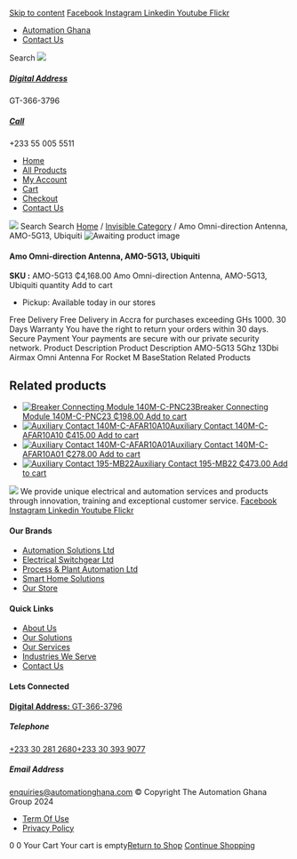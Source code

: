 [Skip to content](https://store.automationghana.com/product/amo-omni-direction-antenna-amo-5g13-ubiquiti/#content)
[ Facebook ](https://www.facebook.com/automationgh/) [ Instagram ](https://www.instagram.com/automationgh/) [ Linkedin ](https://www.linkedin.com/company/the-automation-ghana-limited/) [ Youtube ](https://www.youtube.com/channel/UCurrRDUSm5oIW39VXjn1u0w) [ Flickr ](https://www.flickr.com/photos/181794037@N07/)
  * [ Automation Ghana ](https://automationghana.com)
  * [ Contact Us ](https://store.automationghana.com/contact/)


Search
[ ![](https://store.automationghana.com/wp-content/uploads/2024/04/Website-TAGG-Logo-BLUE.png) ](https://store.automationghana.com/)
[ ](https://maps.app.goo.gl/m4xeaagWCNbLk4jM6)
#####  [ Digital Address ](https://maps.app.goo.gl/m4xeaagWCNbLk4jM6)
GT-366-3796 
[ ](tel:+233550055511)
#####  [ Call ](tel:+233550055511)
+233 55 005 5511 
  * [Home](https://store.automationghana.com/)
  * [All Products](https://store.automationghana.com/shop/)
  * [My Account](https://store.automationghana.com/my-account/)
  * [Cart](https://store.automationghana.com/cart/)
  * [Checkout](https://store.automationghana.com/checkout/)
  * [Contact Us](https://store.automationghana.com/contact/)


[![](https://store.automationghana.com/wp-content/uploads/2024/04/AutomationGhana_logo_white.png)](https://store.automationghana.com)
Search
Search
[Home](https://store.automationghana.com) / [Invisible Category](https://store.automationghana.com/product-category/invisible-category/) / Amo Omni-direction Antenna, AMO-5G13, Ubiquiti
![Awaiting product image](https://store.automationghana.com/wp-content/uploads/woocommerce-placeholder-600x600.png)
####  Amo Omni-direction Antenna, AMO-5G13, Ubiquiti 
**SKU :** AMO-5G13 
₵4,168.00
Amo Omni-direction Antenna, AMO-5G13, Ubiquiti quantity
Add to cart
  * Pickup: Available today in our stores


Free Delivery 
Free Delivery in Accra for purchases exceeding GHs 1000. 
30 Days Warranty 
You have the right to return your orders within 30 days. 
Secure Payment 
Your payments are secure with our private security network. 
Product Description
Product Description
AMO-5G13 5Ghz 13Dbi Airmax Omni Antenna For Rocket M BaseStation
Related Products 
## Related products
  * [![Breaker Connecting Module 140M-C-PNC23](https://store.automationghana.com/wp-content/uploads/2020/12/140M-C-PNC23-300x300.jpg)Breaker Connecting Module 140M-C-PNC23 ₵198.00 ](https://store.automationghana.com/product/breaker-connecting-module-140m-c-pnc23/)
[Add to cart](https://store.automationghana.com/product/amo-omni-direction-antenna-amo-5g13-ubiquiti/?add-to-cart=2973)
  * [![Auxiliary Contact 140M-C-AFAR10A10](https://store.automationghana.com/wp-content/uploads/2020/12/140M-C-AFAR10A10-300x298.jpg)Auxiliary Contact 140M-C-AFAR10A10 ₵415.00 ](https://store.automationghana.com/product/auxiliary-contact-140m-c-afar10a10/)
[Add to cart](https://store.automationghana.com/product/amo-omni-direction-antenna-amo-5g13-ubiquiti/?add-to-cart=2965)
  * [![Auxiliary Contact 140M-C-AFAR10A01](https://store.automationghana.com/wp-content/uploads/2020/12/140M-C-AFAR10A01-300x298.jpg)Auxiliary Contact 140M-C-AFAR10A01 ₵278.00 ](https://store.automationghana.com/product/auxiliary-contact-140m-c-afar10a01/)
[Add to cart](https://store.automationghana.com/product/amo-omni-direction-antenna-amo-5g13-ubiquiti/?add-to-cart=2963)
  * [![Auxiliary Contact 195-MB22](https://store.automationghana.com/wp-content/uploads/2020/11/A-B-300x300.jpg)Auxiliary Contact 195-MB22 ₵473.00 ](https://store.automationghana.com/product/auxiliary-contact-195-mb22/)
[Add to cart](https://store.automationghana.com/product/amo-omni-direction-antenna-amo-5g13-ubiquiti/?add-to-cart=2948)


![](https://store.automationghana.com/wp-content/uploads/2024/04/AutomationGhana_logo_white.png)
We provide unique electrical and automation services and products through innovation, training and exceptional customer service.
[ Facebook ](https://www.facebook.com/automationgh/) [ Instagram ](https://www.instagram.com/automationgh/) [ Linkedin ](https://www.linkedin.com/company/the-automation-ghana-limited/) [ Youtube ](https://www.youtube.com/channel/UCurrRDUSm5oIW39VXjn1u0w) [ Flickr ](https://www.flickr.com/photos/181794037@N07/)
#### Our Brands
  * [ Automation Solutions Ltd ](https://store.automationghana.com/product/amo-omni-direction-antenna-amo-5g13-ubiquiti/)
  * [ Electrical Switchgear Ltd ](https://store.automationghana.com/product/amo-omni-direction-antenna-amo-5g13-ubiquiti/)
  * [ Process & Plant Automation Ltd ](https://store.automationghana.com/product/amo-omni-direction-antenna-amo-5g13-ubiquiti/)
  * [ Smart Home Solutions ](https://store.automationghana.com/product/amo-omni-direction-antenna-amo-5g13-ubiquiti/)
  * [ Our Store ](https://store.automationghana.com/product/amo-omni-direction-antenna-amo-5g13-ubiquiti/)


#### Quick Links
  * [ About Us ](https://store.automationghana.com/product/amo-omni-direction-antenna-amo-5g13-ubiquiti/)
  * [ Our Solutions ](https://store.automationghana.com/product/amo-omni-direction-antenna-amo-5g13-ubiquiti/)
  * [ Our Services ](https://store.automationghana.com/product/amo-omni-direction-antenna-amo-5g13-ubiquiti/)
  * [ Industries We Serve ](https://store.automationghana.com/product/amo-omni-direction-antenna-amo-5g13-ubiquiti/)
  * [ Contact Us ](https://store.automationghana.com/product/amo-omni-direction-antenna-amo-5g13-ubiquiti/)


#### Lets Connected
[**Digital Address:** GT-366-3796](https://maps.app.goo.gl/m4xeaagWCNbLk4jM6)
#####  Telephone 
[ +233 30 281 2680](tel:+233302812680)[+233 30 393 9077](https://store.automationghana.com/product/amo-omni-direction-antenna-amo-5g13-ubiquiti/+233303939077)
#####  Email Address 
enquiries@automationghana.com 
© Copyright The Automation Ghana Group 2024
  * [ Term Of Use ](https://store.automationghana.com/product/amo-omni-direction-antenna-amo-5g13-ubiquiti/)
  * [ Privacy Policy ](https://store.automationghana.com/product/amo-omni-direction-antenna-amo-5g13-ubiquiti/)


0
0
Your Cart
Your cart is empty[Return to Shop](https://store.automationghana.com/shop/)
[Continue Shopping](https://store.automationghana.com/product/amo-omni-direction-antenna-amo-5g13-ubiquiti/)
